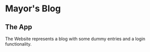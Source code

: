 # Mayor's Blog
## The App
The Website represents a blog with some dummy entries and a login functionality.

